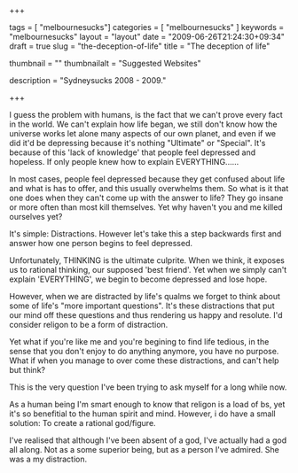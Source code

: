 
+++

tags = [ "melbournesucks"]
categories = [ "melbournesucks" ]
keywords = "melbournesucks"
layout = "layout"
date = "2009-06-26T21:24:30+09:34"
draft = true
slug = "the-deception-of-life"
title = "The deception of life"

thumbnail = ""
thumbnailalt = "Suggested Websites"

description = "Sydneysucks 2008 - 2009."

+++

I guess the problem with humans, is the fact that we can't prove every fact in the world. We can't explain how life began, we still don't know how the universe works let alone many aspects of our own planet, and even if we did it'd be depressing because it's nothing "Ultimate" or "Special". It's because of this 'lack of knowledge' that people feel depressed and hopeless. If only people knew how to explain EVERYTHING......

In most cases, people feel depressed because they get confused about life and what is has to offer, and this usually overwhelms them. So what is it that one does when they can't come up with the answer to life? They go insane or more often than most kill themselves. Yet why haven't you and me killed ourselves yet?

It's simple: Distractions. However let's take this a step backwards first and answer how one person begins to feel depressed. 

Unfortunately, THINKING is the ultimate culprite. When we think, it exposes us to rational thinking, our supposed 'best friend'. Yet when we simply can't explain 'EVERYTHING', we begin to become depressed and lose hope. 

However, when we are distracted by life's qualms we forget to think about some of life's "more important questions". It's these distractions that put our mind off these questions and thus rendering us happy and resolute. I'd consider religon to be a form of distraction.

Yet what if you're like me and you're begining to find life tedious, in the sense that you don't enjoy to do anything anymore, you have no purpose. What if when you manage to over come these distractions, and can't help but think? 

This is the very question I've been trying to ask myself for a long while now. 

As a human being I'm smart enough to know that religon is a load of bs, yet it's so benefitial to the human spirit and mind. However, i do have a small solution: To create a rational god/figure.

I've realised that although I've been absent of a god, I've actually had a god all along. Not as a some superior being, but as a person I've admired. She was a my distraction. 